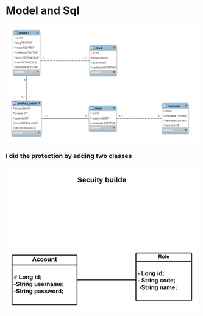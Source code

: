 # Model and Sql
![ER Diagram](Blankdiagram.jpeg)
### I did the protection by adding two classes
![ER Diagram](Security.jpeg)

